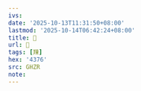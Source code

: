 ```yaml
---
ivs:
date: '2025-10-13T11:31:50+08:00'
lastmod: '2025-10-14T06:42:24+08:00'
title: 󰪳
url: 󰪳
tags: [䍶]
hex: '4376'
src: GHZR
note:
---
```

